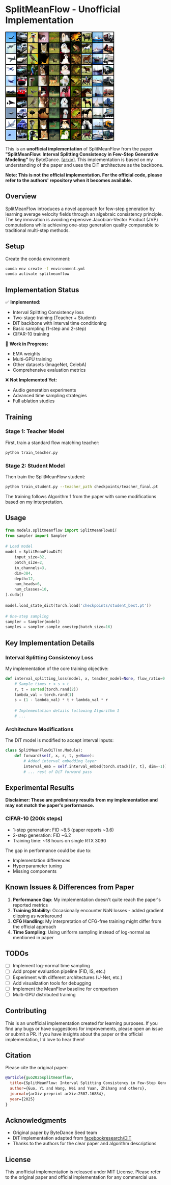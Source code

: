 # SplitMeanFlow - Unofficial Implementation

![SplitMeanFlow CIFAR10 Samples](assets/step199999_cfg5.0_ema.png)

This is an **unofficial implementation** of SplitMeanFlow from the paper **"SplitMeanFlow: Interval Splitting Consistency in Few-Step Generative Modeling"** by ByteDance. [[arxiv](https://arxiv.org/abs/2507.16884)]. This implementation is based on my understanding of the paper and uses the DiT architecture as the backbone.

**Note: This is not the official implementation. For the official code, please refer to the authors' repository when it becomes available.**

## Overview

SplitMeanFlow introduces a novel approach for few-step generation by learning average velocity fields through an algebraic consistency principle. The key innovation is avoiding expensive Jacobian-Vector Product (JVP) computations while achieving one-step generation quality comparable to traditional multi-step methods.

## Setup

Create the conda environment:
```bash
conda env create -f environment.yml
conda activate splitmeanflow
```

## Implementation Status

✅ **Implemented:**
- Interval Splitting Consistency loss
- Two-stage training (Teacher + Student)
- DiT backbone with interval time conditioning
- Basic sampling (1-step and 2-step)
- CIFAR-10 training

🚧 **Work in Progress:**
- EMA weights
- Multi-GPU training
- Other datasets (ImageNet, CelebA)
- Comprehensive evaluation metrics

❌ **Not Implemented Yet:**
- Audio generation experiments
- Advanced time sampling strategies
- Full ablation studies

## Training

### Stage 1: Teacher Model
First, train a standard flow matching teacher:
```bash
python train_teacher.py
```

### Stage 2: Student Model  
Then train the SplitMeanFlow student:
```bash
python train_student.py --teacher_path checkpoints/teacher_final.pt
```

The training follows Algorithm 1 from the paper with some modifications based on my interpretation.

## Usage

```python
from models.splitmeanflow import SplitMeanFlowDiT
from sampler import Sampler

# Load model
model = SplitMeanFlowDiT(
    input_size=32,
    patch_size=2,
    in_channels=3,
    dim=384,
    depth=12,
    num_heads=6,
    num_classes=10,
).cuda()

model.load_state_dict(torch.load('checkpoints/student_best.pt'))

# One-step sampling
sampler = Sampler(model)
samples = sampler.sample_onestep(batch_size=16)
```

## Key Implementation Details

### Interval Splitting Consistency Loss
My implementation of the core training objective:
```python
def interval_splitting_loss(model, x, teacher_model=None, flow_ratio=0.5):
    # Sample times r < s < t
    r, t = sorted(torch.rand(2))
    lambda_val = torch.rand(1)
    s = (1 - lambda_val) * t + lambda_val * r
    
    # Implementation details following Algorithm 1
    # ...
```

### Architecture Modifications
The DiT model is modified to accept interval inputs:
```python
class SplitMeanFlowDiT(nn.Module):
    def forward(self, x, r, t, y=None):
        # Added interval embedding layer
        interval_emb = self.interval_embed(torch.stack([r, t], dim=-1))
        # ... rest of DiT forward pass
```

## Experimental Results

**Disclaimer: These are preliminary results from my implementation and may not match the paper's performance.**

### CIFAR-10 (200k steps)
- 1-step generation: FID ~8.5 (paper reports ~3.6)
- 2-step generation: FID ~6.2
- Training time: ~18 hours on single RTX 3090

The gap in performance could be due to:
- Implementation differences
- Hyperparameter tuning
- Missing components

## Known Issues & Differences from Paper

1. **Performance Gap**: My implementation doesn't quite reach the paper's reported metrics
2. **Training Stability**: Occasionally encounter NaN losses - added gradient clipping as workaround
3. **CFG Handling**: My interpretation of CFG-free training might differ from the official approach
4. **Time Sampling**: Using uniform sampling instead of log-normal as mentioned in paper

## TODOs

- [ ] Implement log-normal time sampling
- [ ] Add proper evaluation pipeline (FID, IS, etc.)
- [ ] Experiment with different architectures (U-Net, etc.)
- [ ] Add visualization tools for debugging
- [ ] Implement the MeanFlow baseline for comparison
- [ ] Multi-GPU distributed training

## Contributing

This is an unofficial implementation created for learning purposes. If you find any bugs or have suggestions for improvements, please open an issue or submit a PR. If you have insights about the paper or the official implementation, I'd love to hear them!

## Citation

Please cite the original paper:
```bibtex
@article{guo2025splitmeanflow,
  title={SplitMeanFlow: Interval Splitting Consistency in Few-Step Generative Modeling},
  author={Guo, Yi and Wang, Wei and Yuan, Zhihang and others},
  journal={arXiv preprint arXiv:2507.16884},
  year={2025}
}
```

## Acknowledgments

- Original paper by ByteDance Seed team
- DiT implementation adapted from [facebookresearch/DiT](https://github.com/facebookresearch/DiT)
- Thanks to the authors for the clear paper and algorithm descriptions

## License

This unofficial implementation is released under MIT License. Please refer to the original paper and official implementation for any commercial use.